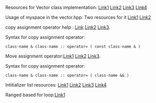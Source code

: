 Resources for Vector class implementation: 
[Link1](https://stackoverflow.com/questions/5159061/implementation-of-vector-in-c)
[Link2](https://www.geeksforgeeks.org/how-to-implement-our-own-vector-class-in-c/)
[Link3](https://www.journaldev.com/56360/vector-class-in-cpp)
[Link4](https://www.cs.odu.edu/~zeil/cs361/sum18/Public/vectorImpl/index.html)

Usage of myspace in the vector.hpp: Two resources for it [Link1](https://docs.microsoft.com/en-us/cpp/cpp/namespaces-cpp?view=msvc-170#:~:text=A%20namespace%20is%20a%20declarative,code%20base%20includes%20multiple%20libraries.) [Link2](https://www.geeksforgeeks.org/namespace-in-c/) 

copy assignment operator help : [Link](https://en.cppreference.com/w/cpp/language/copy_assignment) [Link2](https://www.ibm.com/docs/en/zos/2.1.0?topic=only-copy-assignment-operators) [Link3](https://www.geeksforgeeks.org/copy-constructor-vs-assignment-operator-in-c/).  

Syntax for copy assignment operator:
```
class-name & class-name :: operator= ( const class-name & )
```

Move assignment operator:[Link1](https://docs.microsoft.com/en-us/cpp/cpp/move-constructors-and-move-assignment-operators-cpp?view=msvc-170) [Link2](https://en.cppreference.com/w/cpp/language/move_assignment) [Link3](https://www.learncpp.com/cpp-tutorial/move-constructors-and-move-assignment/).  

Syntax for copy assignment operator:
```
class-name & class-name :: operator= ( class-name && )
```

Intitializer list resources: [Link1](https://en.cppreference.com/w/cpp/utility/initializer_list) [Link2](https://www.cplusplus.com/reference/initializer_list/initializer_list/) [Link3](https://www.learncpp.com/cpp-tutorial/stdinitializer_list/) [Link4](https://docs.microsoft.com/en-us/cpp/standard-library/initializer-list-class?view=msvc-170)

Ranged based for loop:[Link1](https://en.cppreference.com/w/cpp/language/range-for)
